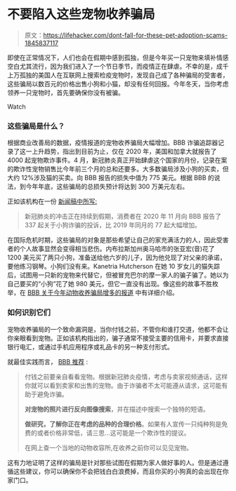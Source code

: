 # 不要陷入这些宠物收养骗局

> 原文：<https://lifehacker.com/dont-fall-for-these-pet-adoption-scams-1845837117>

即使在正常情况下，人们也会在假期中感到孤独，但是今年买一只宠物来填补情感空白尤其流行，因为我们进入了一个节日季节，而疫情正在肆虐。不幸的是，成千上万孤独的美国人在互联网上搜索检疫宠物时，发现自己成了各种骗局的受害者，这些骗局以数百元的价格出售小狗和小猫，却没有任何回报。今年冬天，当你考虑领养一只宠物时，首先要确保你没有被骗。

Watch

### 这些骗局是什么？

根据商业改善局的数据，疫情报道的宠物收养骗局大幅增加。BBB 诈骗追踪器记录了这一上升趋势，指出到目前为止，仅在 2020 年，美国和加拿大就报告了 4000 起宠物欺诈事件。4 月，新冠肺炎真正开始肆虐这个国家的月份，记录在案的欺诈性宠物销售比今年前三个月的总和还要多。大多数骗局涉及小狗的买卖，但大约 12%涉及猫的买卖。向 BBB 报告的损失中值为 775 美元。根据 BBB 的说法，到今年年底，这些骗局的总损失预计将达到 300 万美元左右。

正如该机构在一份 [新闻稿中所写:](https://www.bbb.org/article/news-releases/23354-bbb-study-update-puppy-scams-rising-in-2020)

> 新冠肺炎的冲击正在持续到假期，消费者在 2020 年 11 月向 BBB 报告了 337 起关于小狗诈骗的投诉，比 2019 年同月的 77 起大幅增加。

在国际危机时期，这些骗局的对象是那些希望让自己的家充满活力的人，因此受害者的个人故事显然会变得相当悲伤。内布拉斯加州奥马哈市的张亚宏(音)花了 1200 美元买了两只小狗，准备送给他六岁的儿子，因为他兑现了对父亲的承诺，要他练习钢琴。小狗们没有来。Kanetria Hutcherson 在她 10 岁女儿的猫失踪后，试图用一只新的宠物来代替它，但被冒充巴尔的摩一家人的骗子骗了。她以为自己要买的“小狗”花了她 980 美元，但它一直没有出现。像这些的故事不胜枚举，在 [BBB 关于今年动物收养骗局增多的报道](https://www.bbb.org/globalassets/local-bbbs/council-113/media/scam-studies/puppy-scams-bbb-study.pdf) 中有详细介绍。

### 如何识别它们

宠物收养骗局的一个致命漏洞是，当你付钱之前，不管你和谁打交道，他都不会让你亲眼看到宠物。正如该机构指出的，骗子通常不接受主要的信用卡，并要求直接银行电汇，或通过手机应用程序或礼品卡的另一种支付形式。

就最佳实践而言， [BBB 推荐](https://www.bbb.org/article/news-releases/23354-bbb-study-update-puppy-scams-rising-in-2020) :

> 付钱之前要亲自看看宠物。根据新冠肺炎疫情，考虑与卖家视频通话，这样你就可以看到卖家和出售的宠物。由于诈骗者不太可能遵从请求，这可能有助于避免诈骗。
> 
> **对宠物的照片进行反向图像搜索**，并在描述中搜索一个独特的短语。
> 
> **做研究，了解你正在考虑的品种的合理价格**。如果有人宣传一只纯种狗是免费的或者价格非常低，请三思…这可能是一个欺诈性的提议。
> 
> 在网上查一个当地的动物收容所,在收养之前你可以见见宠物。

这有力地证明了这样的骗局是针对那些试图在假期为家人做好事的人。但是通过遵循这些建议，你可以确保你不会把钱白白浪费掉，而且你买的小狗真的会出现在你家门口。